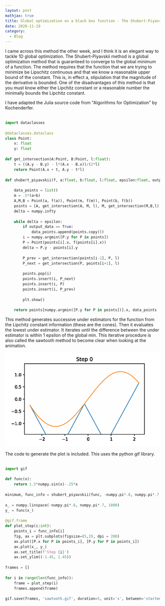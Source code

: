```yaml
---
layout: post
mathjax: true
title: Global optimization on a black box function - The Shubert-Piyavskii Method 
date: 2020-11-19
category:
  - Blog
---
```


I came across this method the other week, and I think it is an elegant way to tackle 1D global optimization. The Shubert-Piyavskii method is a global optimization method that is guaranteed to converge to the global minimum of a function. The method requires that the function that we are trying to minimize be Lipschitz continuous and that we know a reasonable upper bound of the constant. This is, in effect a, stipulation that the magnitude of the derivative is bounded. One of the disadvantages of this method is that you must know either the Lipchitz constant or a reasonable number the minimally bounds the Lipchitz constant.


I have adapted the Julia source code from "Algorithms for Optimization" by Kochenderfer.

```python

import dataclasses

@dataclasses.dataclass
class Point:
    x: float
    y: float

def get_intersection(A:Point, B:Point, l:float):
    t = ((A.y - B.y) - l*(A.x - B.x))/(2*l)
    return Point(A.x + t, A.y - t*l)

def shubert_piyavskii(f, a:float, b:float, l:float, epsilon:float, output_data = False):

    data_points = list()
    m = .5*(a+b)
    A,M,B = Point(a, f(a)), Point(m, f(m)), Point(b, f(b))
    points = [A, get_intersection(A, M, l), M, get_intersection(M,B,l), B]
    delta = numpy.infty

    while delta > epsilon:
        if output_data == True:
            data_points.append(points.copy())
        i = numpy.argmin([P.y for P in points])
        P = Point(points[i].x, f(points[i].x))
        delta = P.y - points[i].y

        P_prev = get_intersection(points[i-1], P, l)
        P_next = get_intersection(P, points[i+1], l)

        points.pop(i)
        points.insert(i, P_next)
        points.insert(i, P)
        points.insert(i, P_prev)

        plt.show()

    return points[numpy.argmin([P.y for P in points])].x, data_points

```

This method generates successive under estimators for the function from the Lipchitz constant information (these are the cones). Then it evaluates the lowest under estimator. It iterates until the difference between the under estimator is within 1 epsilon of the global min. This iterative procedure is also called the sawtooth method to become clear when looking at the animation.

![](/assets/imgs/sawtooth.gif)

The code to generate the plot is included. This uses the python gif library.

```python

import gif

def func(x):
    return 1.5*numpy.sin(x)-.25*x

minimum, func_info = shubert_piyavskii(func, -numpy.pi*.8, numpy.pi*.7, 1.75, .05, True)

x_ = numpy.linspace(-numpy.pi*.8, numpy.pi*.7, 1000)
y_ = func(x_)

@gif.frame
def plot_step(i:int):
    points_i = func_info[i]
    fig, ax = plt.subplots(figsize=(5,3), dpi = 200)
    ax.plot([P.x for P in points_i], [P.y for P in points_i])
    ax.plot(x_, y_)
    ax.set_title(f'Step {i}')
    ax.set_ylim((-1.45, 1.45))

frames = []

for i in range(len(func_info)):
    frame = plot_step(i)
    frames.append(frame)

gif.save(frames, 'sawtooth.gif', duration=5, unit='s', between='startend')

```
